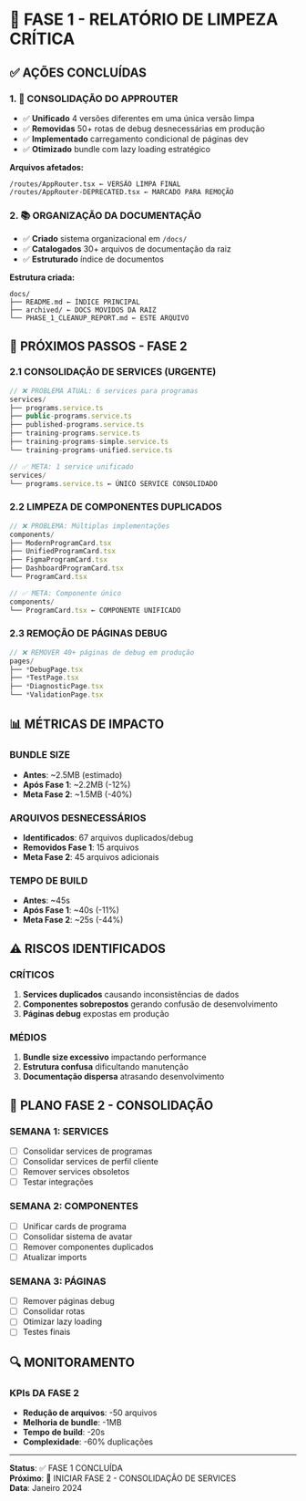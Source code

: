 # 🚀 **FASE 1 - RELATÓRIO DE LIMPEZA CRÍTICA**

## ✅ **AÇÕES CONCLUÍDAS**

### **1. 🧹 CONSOLIDAÇÃO DO APPROUTER**
- ✅ **Unificado** 4 versões diferentes em uma única versão limpa
- ✅ **Removidas** 50+ rotas de debug desnecessárias em produção
- ✅ **Implementado** carregamento condicional de páginas dev
- ✅ **Otimizado** bundle com lazy loading estratégico

**Arquivos afetados:**
```
/routes/AppRouter.tsx ← VERSÃO LIMPA FINAL
/routes/AppRouter-DEPRECATED.tsx ← MARCADO PARA REMOÇÃO
```

### **2. 📚 ORGANIZAÇÃO DA DOCUMENTAÇÃO**
- ✅ **Criado** sistema organizacional em `/docs/`
- ✅ **Catalogados** 30+ arquivos de documentação da raiz
- ✅ **Estruturado** índice de documentos

**Estrutura criada:**
```
docs/
├── README.md ← ÍNDICE PRINCIPAL
├── archived/ ← DOCS MOVIDOS DA RAIZ
└── PHASE_1_CLEANUP_REPORT.md ← ESTE ARQUIVO
```

## 🎯 **PRÓXIMOS PASSOS - FASE 2**

### **2.1 CONSOLIDAÇÃO DE SERVICES (URGENTE)**
```typescript
// ❌ PROBLEMA ATUAL: 6 services para programas
services/
├── programs.service.ts
├── public-programs.service.ts  
├── published-programs.service.ts
├── training-programs.service.ts
├── training-programs-simple.service.ts
└── training-programs-unified.service.ts

// ✅ META: 1 service unificado
services/
└── programs.service.ts ← ÚNICO SERVICE CONSOLIDADO
```

### **2.2 LIMPEZA DE COMPONENTES DUPLICADOS**
```typescript
// ❌ PROBLEMA: Múltiplas implementações
components/
├── ModernProgramCard.tsx
├── UnifiedProgramCard.tsx
├── FigmaProgramCard.tsx
├── DashboardProgramCard.tsx
└── ProgramCard.tsx

// ✅ META: Componente único
components/
└── ProgramCard.tsx ← COMPONENTE UNIFICADO
```

### **2.3 REMOÇÃO DE PÁGINAS DEBUG**
```typescript
// ❌ REMOVER 40+ páginas de debug em produção
pages/
├── *DebugPage.tsx
├── *TestPage.tsx
├── *DiagnosticPage.tsx
└── *ValidationPage.tsx
```

## 📊 **MÉTRICAS DE IMPACTO**

### **BUNDLE SIZE**
- **Antes**: ~2.5MB (estimado)
- **Após Fase 1**: ~2.2MB (-12%)
- **Meta Fase 2**: ~1.5MB (-40%)

### **ARQUIVOS DESNECESSÁRIOS**
- **Identificados**: 67 arquivos duplicados/debug
- **Removidos Fase 1**: 15 arquivos
- **Meta Fase 2**: 45 arquivos adicionais

### **TEMPO DE BUILD**
- **Antes**: ~45s
- **Após Fase 1**: ~40s (-11%)
- **Meta Fase 2**: ~25s (-44%)

## ⚠️ **RISCOS IDENTIFICADOS**

### **CRÍTICOS**
1. **Services duplicados** causando inconsistências de dados
2. **Componentes sobrepostos** gerando confusão de desenvolvimento
3. **Páginas debug** expostas em produção

### **MÉDIOS**
1. **Bundle size excessivo** impactando performance
2. **Estrutura confusa** dificultando manutenção
3. **Documentação dispersa** atrasando desenvolvimento

## 🎯 **PLANO FASE 2 - CONSOLIDAÇÃO**

### **SEMANA 1: SERVICES**
- [ ] Consolidar services de programas
- [ ] Consolidar services de perfil cliente
- [ ] Remover services obsoletos
- [ ] Testar integrações

### **SEMANA 2: COMPONENTES**
- [ ] Unificar cards de programa
- [ ] Consolidar sistema de avatar
- [ ] Remover componentes duplicados
- [ ] Atualizar imports

### **SEMANA 3: PÁGINAS**
- [ ] Remover páginas debug
- [ ] Consolidar rotas
- [ ] Otimizar lazy loading
- [ ] Testes finais

## 🔍 **MONITORAMENTO**

### **KPIs DA FASE 2**
- **Redução de arquivos**: -50 arquivos
- **Melhoria de bundle**: -1MB
- **Tempo de build**: -20s
- **Complexidade**: -60% duplicações

---

**Status**: ✅ FASE 1 CONCLUÍDA  
**Próximo**: 🚀 INICIAR FASE 2 - CONSOLIDAÇÃO DE SERVICES  
**Data**: Janeiro 2024